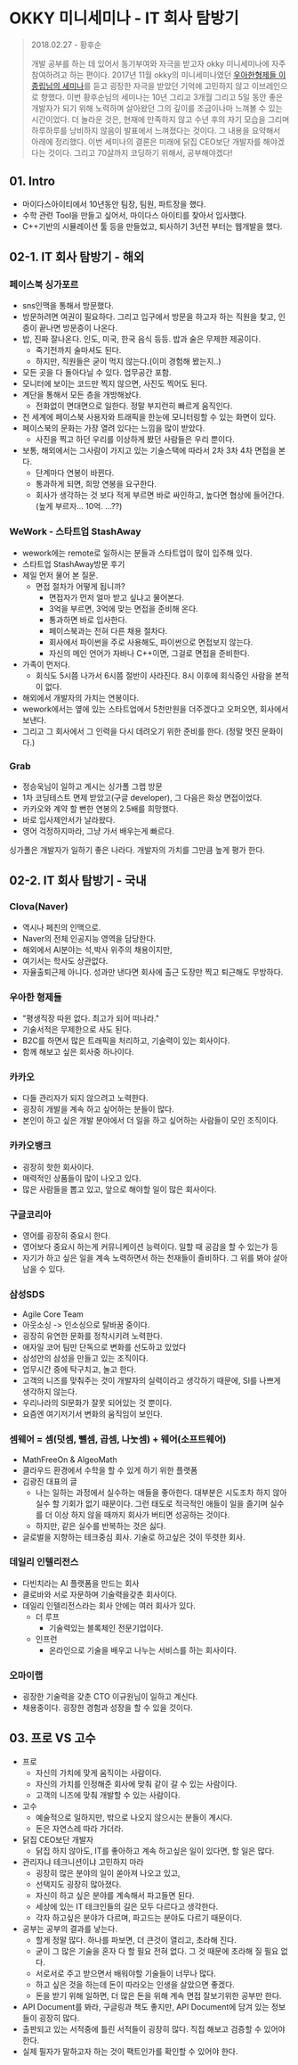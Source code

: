 # OKKY 미니세미나 - IT 회사 탐방기

>  2018.02.27 - 황후순
>
>  개발 공부를 하는 데 있어서 동기부여와 자극을 받고자 okky 미니세미나에 자주 참여하려고 하는 편이다. 2017년 11월 okky의 미니세미나였던 [우아한형제들 이종립님의 세미나](https://github.com/namjunemy/TIL/blob/master/SeminarAndConference/20171116_okky_mini_seminar_woowahan_bros_lee.md)를 듣고 굉장한 자극을 받았던 기억에 고민하지 않고 이브레인으로 향했다. 이번 황후순님의 세미나는 10년 그리고 3개월 그리고 5일 동안 좋은 개발자가 되기 위해 노력하며 살아왔던 그의 깊이를 조금이나마 느껴볼 수 있는 시간이었다. 더 놀라운 것은, 현재에 만족하지 않고 수년 후의 자기 모습을 그리며 하루하루를 낭비하지 않음이 발표에서 느껴졌다는 것이다. 그 내용을 요약해서 아래에 정리했다. 이번 세미나의 결론은 미래에 닭집 CEO보단 개발자를 해야겠다는 것이다. 그리고 70살까지 코딩하기 위해서, 공부해야겠다!

## 01. Intro

* 마이다스아이티에서 10년동안 팀장, 팀원, 파트장을 했다.
* 수학 관련 Tool을 만들고 싶어서, 마이다스 아이티를 찾아서 입사했다.
* C++기반의 시뮬레이션 툴 등을 만들었고, 퇴사하기 3년전 부터는 웹개발을 했다.

## 02-1. IT 회사 탐방기 - 해외

### 페이스북 싱가포르

* sns인맥을 통해서 방문했다.
* 방문하려면 여권이 필요하다. 그리고 입구에서 방문을 하고자 하는 직원을 찾고, 인증이 끝나면 방문증이 나온다.
* 밥, 진짜 잘나온다. 인도, 미국, 한국 음식 등등. 밥과 술은 무제한 제공이다.
  * 죽기전까지 술마셔도 된다.
  * 하지만, 직원들은 굳이 먹지 않는다.(이미 경험해 봤는지..)
* 모든 곳을 다 돌아다닐 수 있다. 업무공간 포함.
* 모니터에 보이는 코드만 찍지 않으면, 사진도 찍어도 된다.
* 계단을 통해서 모든 층을 개방해놨다. 
  * 전화없이 면대면으로 일한다. 정말 부지런히 빠르게 움직인다.
* 전 세계에 페이스북 사용자와 트래픽을 한눈에 모니터링할 수 있는 화면이 있다.
* 페이스북의 문화는 가장 열려 있다는 느낌을 많이 받았다.
  * 사진을 찍고 하던 우리를 이상하게 봤던 사람들은 우리 뿐이다.
* 보통, 해외에서는 그사람이 가지고 있는 기술스택에 따라서 2차 3차 4차 면접을 본다.
  * 단계마다 연봉이 바뀐다.
  * 통과하게 되면, 희망 연봉을 요구한다.
  * 회사가 생각하는 것 보다 적게 부르면 바로 싸인하고, 높다면 협상에 들어간다.(높게 부르자... 10억. ...??)

### WeWork - 스타트업 StashAway

* wework에는 remote로 일하시는 분들과 스타트업이 많이 입주해 있다.
* 스타트업 StashAway방문 후기
* 제일 먼저 물어 본 질문.
  * 면접 절차가 어떻게 됩니까?
    * 면접자가 먼저 얼마 받고 싶냐고 물어본다.
    * 3억을 부르면, 3억에 맞는 면접을 준비해 온다.
    * 통과하면 바로 입사한다.
    * 페이스북과는 전혀 다른 채용 절차다.
    * 회사에서 파이썬을 주로 사용해도, 파이썬으로 면접보지 않는다.
    * 자신의 메인 언어가 자바나 C++이면, 그걸로 면접을 준비한다.
* 가족이 먼저다.
  * 회식도 5시쯤 나가서 6시쯤 절반이 사라진다. 8시 이후에 회식중인 사람을 본적이 없다.
* 해외에서 개발자의 가치는 연봉이다.
* wework에서는 옆에 있는 스타트업에서 5천만원을 더주겠다고 오퍼오면, 회사에서 보낸다.
* 그리고 그 회사에서 그 인력을 다시 데려오기 위한 준비를 한다. (정말 멋진 문화이다.)

### Grab

* 정승욱님이 일하고 계시는 싱가폴 그랩 방문
* 1차 코딩테스트 면제 받았고(구글 developer), 그 다음은 화상 면접이었다.
* 카카오와 계약 할 뻔한 연봉의 2.5배를 희망했다.
* 바로 입사제안서가 날라왔다.
* 영어 걱정하지마라, 그냥 가서 배우는게 빠르다.

싱가폴은 개발자가 일하기 좋은 나라다. 개발자의 가치를 그만큼 높게 평가 한다.

## 02-2. IT 회사 탐방기 - 국내

### Clova(Naver)

* 역시나 페친의 인맥으로.
* Naver의 전체 인공지능 영역을 담당한다.
* 해외에서 AI분야는 석,박사 위주의 채용이지만,
* 여기서는 학사도 상관없다.
* 자율출퇴근제 아니다. 성과만 낸다면 회사에 출근 도장만 찍고 퇴근해도 무방하다.

### 우아한 형제들

* "평생직장 따윈 없다. 최고가 되어 떠나라."
* 기술서적은 무제한으로 사도 된다.
* B2C를 하면서 많은 트래픽을 처리하고, 기술력이 있는 회사이다.
* 함께 해보고 싶은 회사중 하나이다.

### 카카오

* 다들 관리자가 되지 않으려고 노력한다.
* 굉장히 개발을 계속 하고 싶어하는 분들이 많다.
* 본인이 하고 싶은 개발 분야에서 더 일을 하고 싶어하는 사람들이 모인 조직이다.

### 카카오뱅크

* 굉장히 핫한 회사이다.
* 매력적인 상품들이 많이 나오고 있다.
* 많은 사람들을 뽑고 있고, 앞으로 해야할 일이 많은 회사이다.

### 구글코리아

* 영어를 굉장히 중요시 한다.
* 영어보다 중요시 하는게 커뮤니케이션 능력이다. 일할 때 공감을 할 수 있는가 등
* 자기가 하고 싶은 일을 계속 노력하면서 하는 천재들이 즐비하다. 그 위를 봐야 살아 남을 수 있다.

### 삼성SDS

* Agile Core Team
* 아웃소싱 -> 인소싱으로 탈바꿈 중이다.
* 굉장히 유연한 문화를 정착시키려 노력한다.
* 애자일 코어 팀만 단독으로 변화를 선도하고 있었다
* 삼성안의 삼성을 만들고 있는 조직이다.
* 업무시간 중에 탁구치고, 놀고 한다.
* 고객의 니즈를 맞춰주는 것이 개발자의 실력이라고 생각하기 때문에, SI를 나쁘게 생각하지 않는다.
* 우리나라의 SI문화가 잘못 되어있는 것 뿐이다.
* 요즘엔 여기저기서 변화의 움직임이 보인다.

### 셈웨어 =  셈(덧셈, 뺄셈, 곱셈, 나눗셈) + 웨어(소프트웨어)

* MathFreeOn & AlgeoMath
* 클라우드 환경에서 수학을 할 수 있게 하기 위한 플랫폼
* 김광진 대표의 글
  * 나는 일하는 과정에서 실수하는 애들을 좋아한다. 대부분은 시도조차 하지 않아 실수 할 기회가 없기 때문이다. 그런 태도로 적극적인 애들이 일을 즐기며 실수를 더 이상 하지 않을 때까지 회사가 버티면 성공하는 것이다.
  * 하지만, 같은 실수를 반복하는 것은 싫다.
* 글로벌을 지향하는 테크중심 회사. 기술로 하고싶은 것이 뚜렷한 회사.

### 데일리 인텔리전스

* 다빈치라는 AI 플랫폼을 만드는 회사
* 클로바와 서로 자문하며 기술력을갖춘 회사이다.
* 데일리 인텔리전스라는 회사 안에는 여러 회사가 있다.
  * 더 루프
    * 기술력있는 블록체인 전문기업이다.
  * 인프런
    * 온라인으로 기술을 배우고 나누는 서비스를 하는 회사이다.

### 오마이랩

* 굉장한 기술력을 갖춘 CTO 이규원님이 일하고 계신다.
* 채용중이다. 굉장한 경험과 성장을 할 수 있을 것이다.

## 03. 프로 VS 고수

* 프로
  * 자신의 가치에 맞게 움직이는 사람이다.
  * 자신의 가치를 인정해준 회사에 맞춰 같이 갈 수 있는 사람이다.
  * 고객의 니즈에 맞춰 개발할 수 있는 사람이다.
* 고수
  * 예술적으로 일하지만, 밖으로 나오지 않으시는 분들이 계시다.
  * 돈은 자연스레 따라 가더라.
* 닭집 CEO보단 개발자
  * 닭집 하지 않아도, IT를 좋아하고 계속 하고싶은 일이 있다면, 할 일은 많다.
* 관리자냐 테크니션이냐 고민하지 마라
  * 굉장히 많은 분야의 일이 쏟아져 나오고 있고,
  * 선택지도 굉장히 많아졌다.
  * 자신이 하고 싶은 분야를 계속해서 파고들면 된다.
  * 세상에 있는 IT 테크인들의 길은 모두 다르다고 생각한다.
  * 각자 하고싶은 분야가 다르며, 파고드는 분야도 다르기 때문이다.
* 공부는 공부의 결과를 낳는다.
  * 할게 정말 많다. 하나를 파보면, 더 큰것이 열리고, 초라해 진다.
  * 굳이 그 많은 기술을 혼자 다 할 필요 전혀 없다. 그 것 때문에 초라해 질 필요 없다.
  * 서로서로 주고 받으면서 배워야할 기술들이 너무나 많다.
  * 하고 싶은 것을 하는데 돈이 따라오는 인생을 살았으면 좋겠다.
  * 돈을 받기 위해 일하면, 더 많은 돈을 위해 계속 면접 잘보기위한 공부만 한다.
* API Document를 봐라, 구글링과 책도 좋지만, API Document에 담겨 있는 정보들이 굉장히 많다.
* 출판되고 있는 서적중에 틀린 서적들이 굉장히 많다. 직접 해보고 검증할 수 있어야 한다.
* 실제 필자가 말하고자 하는 것이 팩트인가를 확인할 수 있어야 한다.

